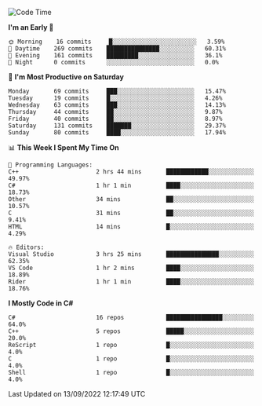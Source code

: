 <!--START_SECTION:waka-->
![Code Time](http://img.shields.io/badge/Code%20Time-819%20hrs%2049%20mins-blue)

**I'm an Early 🐤** 

```text
🌞 Morning    16 commits     █░░░░░░░░░░░░░░░░░░░░░░░░   3.59% 
🌆 Daytime    269 commits    ███████████████░░░░░░░░░░   60.31% 
🌃 Evening    161 commits    █████████░░░░░░░░░░░░░░░░   36.1% 
🌙 Night      0 commits      ░░░░░░░░░░░░░░░░░░░░░░░░░   0.0%

```
📅 **I'm Most Productive on Saturday** 

```text
Monday       69 commits     ███░░░░░░░░░░░░░░░░░░░░░░   15.47% 
Tuesday      19 commits     █░░░░░░░░░░░░░░░░░░░░░░░░   4.26% 
Wednesday    63 commits     ███░░░░░░░░░░░░░░░░░░░░░░   14.13% 
Thursday     44 commits     ██░░░░░░░░░░░░░░░░░░░░░░░   9.87% 
Friday       40 commits     ██░░░░░░░░░░░░░░░░░░░░░░░   8.97% 
Saturday     131 commits    ███████░░░░░░░░░░░░░░░░░░   29.37% 
Sunday       80 commits     ████░░░░░░░░░░░░░░░░░░░░░   17.94%

```


📊 **This Week I Spent My Time On** 

```text
💬 Programming Languages: 
C++                      2 hrs 44 mins       ████████████░░░░░░░░░░░░░   49.97% 
C#                       1 hr 1 min          ████░░░░░░░░░░░░░░░░░░░░░   18.73% 
Other                    34 mins             ██░░░░░░░░░░░░░░░░░░░░░░░   10.57% 
C                        31 mins             ██░░░░░░░░░░░░░░░░░░░░░░░   9.41% 
HTML                     14 mins             █░░░░░░░░░░░░░░░░░░░░░░░░   4.29%

🔥 Editors: 
Visual Studio            3 hrs 25 mins       ███████████████░░░░░░░░░░   62.35% 
VS Code                  1 hr 2 mins         ████░░░░░░░░░░░░░░░░░░░░░   18.89% 
Rider                    1 hr 1 min          ████░░░░░░░░░░░░░░░░░░░░░   18.76%

```

**I Mostly Code in C#** 

```text
C#                       16 repos            ████████████████░░░░░░░░░   64.0% 
C++                      5 repos             █████░░░░░░░░░░░░░░░░░░░░   20.0% 
ReScript                 1 repo              █░░░░░░░░░░░░░░░░░░░░░░░░   4.0% 
C                        1 repo              █░░░░░░░░░░░░░░░░░░░░░░░░   4.0% 
Shell                    1 repo              █░░░░░░░░░░░░░░░░░░░░░░░░   4.0%

```



 Last Updated on 13/09/2022 12:17:49 UTC
<!--END_SECTION:waka-->
